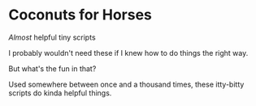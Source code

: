 # Coconuts for Horses
 *Almost* helpful tiny scripts

I probably wouldn't need these if I knew how to do things the right way.

But what's the fun in that?

Used somewhere between once and a thousand times, these itty-bitty scripts do kinda helpful things. 
